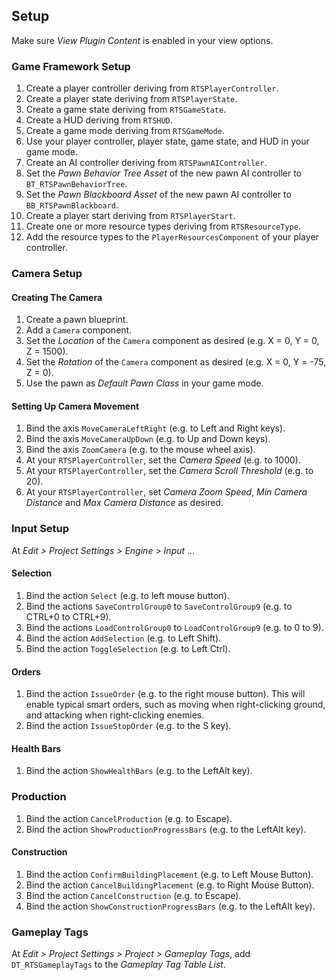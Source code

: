 ## Setup

Make sure _View Plugin Content_ is enabled in your view options.

### Game Framework Setup

1. Create a player controller deriving from `RTSPlayerController`.
1. Create a player state deriving from `RTSPlayerState`.
1. Create a game state deriving from `RTSGameState`.
1. Create a HUD deriving from `RTSHUD`.
1. Create a game mode deriving from `RTSGameMode`.
1. Use your player controller, player state, game state, and HUD in your game mode.
1. Create an AI controller deriving from `RTSPawnAIController`.
1. Set the _Pawn Behavior Tree Asset_ of the new pawn AI controller to `BT_RTSPawnBehaviorTree`.
1. Set the _Pawn Blackboard Asset_ of the new pawn AI controller to `BB_RTSPawnBlackboard`.
1. Create a player start deriving from `RTSPlayerStart`.
1. Create one or more resource types deriving from `RTSResourceType`.
1. Add the resource types to the `PlayerResourcesComponent` of your player controller.


### Camera Setup

#### Creating The Camera

1. Create a pawn blueprint.
1. Add a `Camera` component.
1. Set the _Location_ of the `Camera` component as desired (e.g. X = 0, Y = 0, Z = 1500).
1. Set the _Rotation_ of the `Camera` component as desired (e.g. X = 0, Y = -75, Z = 0).
1. Use the pawn as _Default Pawn Class_ in your game mode.

#### Setting Up Camera Movement

1. Bind the axis `MoveCameraLeftRight` (e.g. to Left and Right keys).
1. Bind the axis `MoveCameraUpDown` (e.g. to Up and Down keys).
1. Bind the axis `ZoomCamera` (e.g. to the mouse wheel axis).
1. At your `RTSPlayerController`, set the _Camera Speed_ (e.g. to 1000).
1. At your `RTSPlayerController`, set the _Camera Scroll Threshold_ (e.g. to 20).
1. At your `RTSPlayerController`, set _Camera Zoom Speed_, _Min Camera Distance_ and _Max Camera Distance_ as desired.


### Input Setup

At _Edit > Project Settings > Engine > Input_ ...

#### Selection

1. Bind the action `Select` (e.g. to left mouse button).
1. Bind the actions `SaveControlGroup0` to `SaveControlGroup9` (e.g. to CTRL+0 to CTRL+9).
1. Bind the actions `LoadControlGroup0` to `LoadControlGroup9` (e.g. to 0 to 9).
1. Bind the action `AddSelection` (e.g. to Left Shift).
1. Bind the action `ToggleSelection` (e.g. to Left Ctrl).

#### Orders

1. Bind the action `IssueOrder` (e.g. to the right mouse button). This will enable typical smart orders, such as moving when right-clicking ground, and attacking when right-clicking enemies.
1. Bind the action `IssueStopOrder` (e.g. to the S key).

#### Health Bars

1. Bind the action `ShowHealthBars` (e.g. to the LeftAlt key).

### Production

1. Bind the action `CancelProduction` (e.g. to Escape).
1. Bind the action `ShowProductionProgressBars` (e.g. to the LeftAlt key).

#### Construction

1. Bind the action `ConfirmBuildingPlacement` (e.g. to Left Mouse Button).
1. Bind the action `CancelBuildingPlacement` (e.g. to Right Mouse Button).
1. Bind the action `CancelConstruction` (e.g. to Escape).
1. Bind the action `ShowConstructionProgressBars` (e.g. to the LeftAlt key).


### Gameplay Tags

At _Edit > Project Settings > Project > Gameplay Tags_, add `DT_RTSGameplayTags` to the _Gameplay Tag Table List_.
